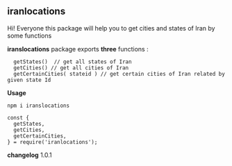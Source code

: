 ## iranlocations

Hi! Everyone
this package will help you to get cities and states of Iran by some functions

**iranslocations** package exports **three** functions :

```
  getStates()  // get all states of Iran
  getCities() // get all cities of Iran
  getCertainCities( stateid ) // get certain cities of Iran related by given state Id
```

**Usage**

```
npm i iranslocations
```

```
const {
  getStates,
  getCities,
  getCertainCities,
} = require('iranlocations');
```

**changelog**
1.0.1
